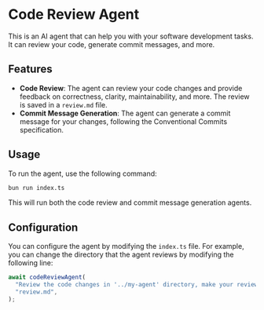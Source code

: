 # Code Review Agent

This is an AI agent that can help you with your software development tasks. It can review your code, generate commit messages, and more.

## Features

- **Code Review**: The agent can review your code changes and provide feedback on correctness, clarity, maintainability, and more. The review is saved in a `review.md` file.
- **Commit Message Generation**: The agent can generate a commit message for your changes, following the Conventional Commits specification.

## Usage

To run the agent, use the following command:

```bash
bun run index.ts
```

This will run both the code review and commit message generation agents.

## Configuration

You can configure the agent by modifying the `index.ts` file. For example, you can change the directory that the agent reviews by modifying the following line:

```typescript
await codeReviewAgent(
  "Review the code changes in '../my-agent' directory, make your reviews and suggestions file by file",
  "review.md",
);
```
